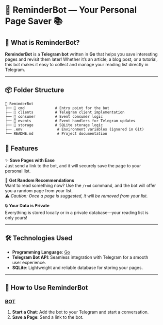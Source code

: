 # 📝 **ReminderBot** — Your Personal Page Saver 📚

## 🤖 **What is ReminderBot?**

**ReminderBot** is a **Telegram bot** written in **Go** that helps you save interesting pages and revisit them later! Whether it’s an article, a blog post, or a tutorial, this bot makes it easy to collect and manage your reading list directly in Telegram.  

---

## 📦 **Folder Structure**

```
📂 ReminderBot
├── 📂 cmd              # Entry point for the bot
├── 📂 clients          # Telegram client implementation
├── 📂 consumer         # Event consumer logic
├── 📂 events           # Event handlers for Telegram updates
├── 📂 storage          # SQLite storage logic
├── .env                # Environment variables (ignored in Git)
└── README.md           # Project documentation
```

## 🎯 **Features**

✨ **Save Pages with Ease**  
Just send a link to the bot, and it will securely save the page to your personal list.  

🎲 **Get Random Recommendations**  
Want to read something now? Use the `/rnd` command, and the bot will offer you a random page from your list.  
⚠️ *Caution: Once a page is suggested, it will be removed from your list.*  

🔒 **Your Data is Private**  
Everything is stored locally or in a private database—your reading list is only yours!  

---

## 🛠️ **Technologies Used**

- **Programming Language**: [Go](https://go.dev/)  
- **Telegram Bot API**: Seamless integration with Telegram for a smooth user experience.  
- **SQLite**: Lightweight and reliable database for storing your pages.  

---

## 🚀 **How to Use ReminderBot**
### [BOT](https://t.me/ReminderGolangBot)


1. **Start a Chat**: Add the bot to your Telegram and start a conversation.  
2. **Save a Page**: Send a link to the bot.
